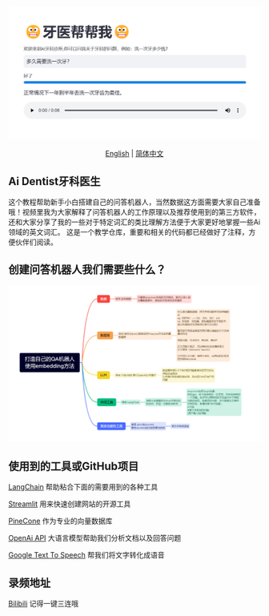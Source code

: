 ![](./dentist.png)

<p align="center">
  <a href="./README_EN.md">English</a> |
  <a href="./README.md">简体中文</a>
</p>

## Ai Dentist牙科医生
这个教程帮助新手小白搭建自己的问答机器人，当然数据这方面需要大家自己准备哦！视频里我为大家解释了问答机器人的工作原理以及推荐使用到的第三方软件，还和大家分享了我的一些对于特定词汇的类比理解方法便于大家更好地掌握一些Ai领域的英文词汇。
这是一个教学仓库，重要和相关的代码都已经做好了注释，方便伙伴们阅读。

## 创建问答机器人我们需要些什么？

![](./qa.png)

## 使用到的工具或GitHub项目

[LangChain](https://github.com/hwchase17/langchain) 帮助粘合下面的需要用到的各种工具

[Streamlit](https://github.com/streamlit/streamlit) 用来快速创建网站的开源工具

[PineCone](https://www.pinecone.io/) 作为专业的向量数据库

[OpenAi API](https://openai.com/blog/openai-api) 大语言模型帮助我们分析文档以及回答问题

[Google Text To Speech](https://cloud.google.com/text-to-speech/) 帮我们将文字转化成语音

## 录频地址

[Bilibili](https://www.bilibili.com/video/BV1mL411q7cK/) 记得一键三连哦
